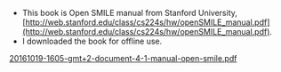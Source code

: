 * This book is Open SMILE manual from Stanford University, [http://web.stanford.edu/class/cs224s/hw/openSMILE_manual.pdf](http://web.stanford.edu/class/cs224s/hw/openSMILE_manual.pdf).
* I downloaded the book for offline use.

[20161019-1605-gmt+2-document-4-1-manual-open-smile.pdf](20161019-1605-gmt+2-document-4-1-manual-open-smile.pdf)